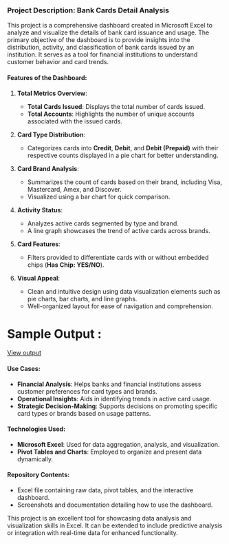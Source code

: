 ### Project Description: Bank Cards Detail Analysis

This project is a comprehensive dashboard created in Microsoft Excel to analyze and visualize the details of bank card issuance and usage. The primary objective of the dashboard is to provide insights into the distribution, activity, and classification of bank cards issued by an institution. It serves as a tool for financial institutions to understand customer behavior and card trends. 

#### Features of the Dashboard:
1. **Total Metrics Overview**:
   - **Total Cards Issued**: Displays the total number of cards issued.
   - **Total Accounts**: Highlights the number of unique accounts associated with the issued cards.

2. **Card Type Distribution**:
   - Categorizes cards into **Credit**, **Debit**, and **Debit (Prepaid)** with their respective counts displayed in a pie chart for better understanding.

3. **Card Brand Analysis**:
   - Summarizes the count of cards based on their brand, including Visa, Mastercard, Amex, and Discover.
   - Visualized using a bar chart for quick comparison.

4. **Activity Status**:
   - Analyzes active cards segmented by type and brand.
   - A line graph showcases the trend of active cards across brands.

5. **Card Features**:
   - Filters provided to differentiate cards with or without embedded chips (**Has Chip: YES/NO**).

6. **Visual Appeal**:
   - Clean and intuitive design using data visualization elements such as pie charts, bar charts, and line graphs.
   - Well-organized layout for ease of navigation and comprehension.
# Sample Output :
<a href='https://github.com/Vidhuneyy/Bank-Card-Detailed-Analysis-Dashboard/blob/main/Screenshot%202024-12-06%20140550.png'>View output</a>
#### Use Cases:
- **Financial Analysis**: Helps banks and financial institutions assess customer preferences for card types and brands.
- **Operational Insights**: Aids in identifying trends in active card usage.
- **Strategic Decision-Making**: Supports decisions on promoting specific card types or brands based on usage patterns.

#### Technologies Used:
- **Microsoft Excel**: Used for data aggregation, analysis, and visualization.
- **Pivot Tables and Charts**: Employed to organize and present data dynamically.

#### Repository Contents:
- Excel file containing raw data, pivot tables, and the interactive dashboard.
- Screenshots and documentation detailing how to use the dashboard.

This project is an excellent tool for showcasing data analysis and visualization skills in Excel. It can be extended to include predictive analysis or integration with real-time data for enhanced functionality.
